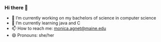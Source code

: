 ### Hi there 👋



- 🔭 I’m currently working on my bachelors of science in computer science
- 🌱 I’m currently learning java and C
- 📫 How to reach me: monica.agnet@maine.edu
- 😄 Pronouns: she/her


